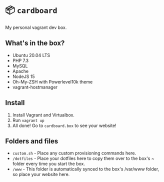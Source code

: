 # 📦 `cardboard`

My personal vagrant dev box.

## What's in the box?

- Ubuntu 20.04 LTS
- PHP 7.3
- MySQL
- Apache
- NodeJS 15
- Oh-My-ZSH with Powerlevel10k theme
- vagrant-hostmanager

## Install

1. Install Vagrant and Virtualbox.
2. Run `vagrant up`
3. All done! Go to `cardboard.box` to see your website!

## Folders and files

- `custom.sh` - Place any custom provisioning commands here.
- `/dotfiles` - Place your dotfiles here to copy them over to the box's ~ folder every time you start the box.
- `/www` - This folder is automatically synced to the box's /var/www folder, so place your website here.
